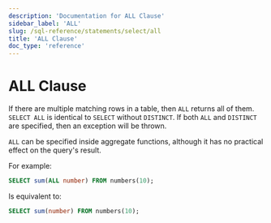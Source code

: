 ```yaml
---
description: 'Documentation for ALL Clause'
sidebar_label: 'ALL'
slug: /sql-reference/statements/select/all
title: 'ALL Clause'
doc_type: 'reference'
---
```


# ALL Clause

If there are multiple matching rows in a table, then `ALL` returns all of them. `SELECT ALL` is identical to `SELECT` without `DISTINCT`. If both `ALL` and `DISTINCT` are specified, then an exception will be thrown.

`ALL` can be specified inside aggregate functions, although it has no practical effect on the query's result.

For example:

```sql
SELECT sum(ALL number) FROM numbers(10);
```

Is equivalent to:

```sql
SELECT sum(number) FROM numbers(10);
```
